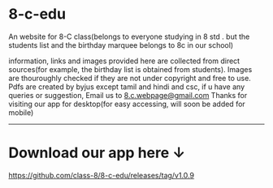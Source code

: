 # 8-c-edu
An website for 8-C class(belongs to everyone studying in 8 std . but the students list and the birthday marquee belongs to 8c in our school)

information, links and images provided here are collected from direct sources(for example, the birthday list is obtained from students). Images are thouroughly checked if they are not under copyright and free to use. Pdfs are created by byjus except tamil and hindi and csc, if u have any queries or suggestion,
 Email us to 8.c.webpage@gmail.com 
 Thanks for visiting our app for desktop(for easy accessing, will soon be added for mobile)
 ____________________________________________________________________________________________
 # Download our app here ↓ 
https://github.com/class-8/8-c-edu/releases/tag/v1.0.9
